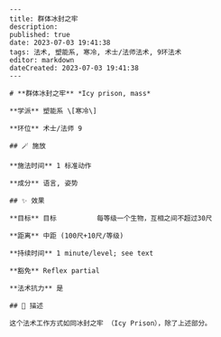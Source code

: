 
    ---
    title: 群体冰封之牢
    description: 
    published: true
    date: 2023-07-03 19:41:38
    tags: 法术, 塑能系, 寒冷, 术士/法师法术, 9环法术
    editor: markdown
    dateCreated: 2023-07-03 19:41:38
    ---

    # **群体冰封之牢** *Icy prison, mass*

    **学派** 塑能系 \[寒冷\] 

    **环位** 术士/法师 9

    ## 🪄 施放

    **施法时间** 1 标准动作

    **成分** 语言, 姿势

    ## ✨ 效果 

    **目标** 目标          每等级一个生物，互相之间不超过30尺 

    **距离** 中距 (100尺+10尺/等级)  

    **持续时间** 1 minute/level; see text 

    **豁免** Reflex partial

    **法术抗力** 是

    ## 📖 描述

    这个法术工作方式如同冰封之牢 （Icy Prison），除了上述部分。
    